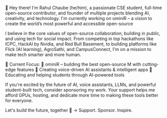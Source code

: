 👋 Hey there!
I'm Rahul Chaube (he/him), a passionate CSE student, full-time open-source contributor, and founder of multiple projects blending AI, creativity, and technology. I'm currently working on ominiR – a vision to create the world’s most powerful and accessible open-source 

I believe in the core values of open-source collaboration, building in public, and using tech for social impact. From competing in top hackathons like ICPC, HackAI by Nvidia, and Red Bull Basement, to building platforms like Flick (AI learning), AgroSathi, and CampusConnect, I'm on a mission to make tech smarter and more human.

🎯 Current Focus:
🔸 ominiR – building the best open-source M with cutting-edge features
🔸 Creating voice-driven AI assistants & intelligent apps
🔸 Educating and helping students through AI-powered tools


If you're excited by the future of AI, voice assistants, LLMs, and powerful student-built tech, consider sponsoring my work. Your support helps me afford GPUs, hosting, and dedicate more time to making these tools better for everyone.


Let's build the future, together 🚀
→ Support. Sponsor. Inspire.
